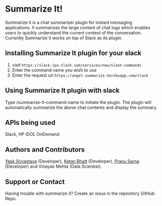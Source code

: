 # Summarize It!

Summarize it is a chat summarizer plugin for instant messaging applications. It summarizes the large content of chat logs which enables users to quickly understand the current context of the conversation. Currently Summarize it works on top of Slack as its plugin.

## Installing Summarize It plugin for your slack
1. visit `https://slack-ipu.slack.com/services/new/slash-commands`
2. Enter the command name you wish to use
3. Enter the request url `https://angel-summarize.herokuapp.com/slack`

## Using Summarize It plugin with slack
Type /summarize-it-command-name to initiate the plugin. The plugin will automatically summarize the above chat contents and display the summary.

## APIs being used
Slack, HP IDOL OnDemand.

## Authors and Contributors
[Yask Srivastava](https://github.com/yask123) (Developer), [Ketan Bhatt](https://github.com/ketanbhatt) (Developer), [Pranu Sarna](https://github.com/psarna94) (Developer) and Vinayak Mehta (Data Scientist).

## Support or Contact
Having trouble with summarize it? Create an issue in the repository GitHub Repo.

